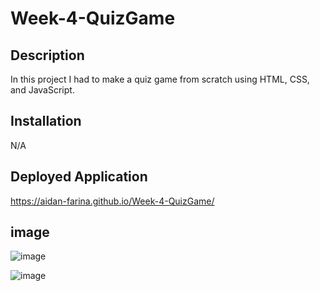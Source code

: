 # Week-4-QuizGame

## Description

In this project I had to make a quiz game from scratch using HTML, CSS, and JavaScript.

## Installation

N/A

## Deployed Application

https://aidan-farina.github.io/Week-4-QuizGame/

## image

![image](https://user-images.githubusercontent.com/127269326/232849224-255ec0b2-1d9f-4c3f-a54a-cc015a549e1a.png)

![image](https://user-images.githubusercontent.com/127269326/232849292-8052ad08-35ab-4b0d-8051-b27c50a75787.png)
